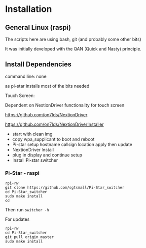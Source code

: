 # Installation

## General Linux (raspi)
 The scripts here are using bash, git (and probably some other bits)

It was initially developed with the QAN (Quick and Nasty) principle.

## Install Dependencies

command line: none

as pi-star installs most of the bits needed

Touch Screen:

Dependent on NextionDriver functionality for touch screen

https://github.com/on7lds/NextionDriver

https://github.com/on7lds/NextionDriverInstaller

* start with clean img
* copy wpa_supplicant to boot and reboot
* Pi-star setup hostname callsign location apply then update
* NextionDriver Install
* plug in display and continue setup
* Install Pi-star switcher



### Pi-Star - raspi

```
rpi-rw
git clone https://github.com/sgtsmall/Pi-Star_switcher
cd Pi-Star_switcher
sudo make install
cd

```

Then run
```switcher -h```


For updates

```
rpi-rw
cd Pi-Star_switcher
git pull origin master
sudo make install
```
